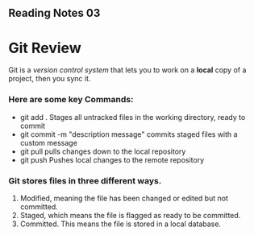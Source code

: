 ## Reading Notes 03

# Git Review

Git is a *version control system* that lets you to work on a **local** copy of a project, then you sync it.

### Here are some key Commands:

- git add .	Stages all untracked files in the working directory, ready to commit
- git commit -m "description message"	commits staged files with a custom message
- git pull	pulls  changes down to the local repository
- git push	Pushes local changes to the remote repository

### Git stores files in three different ways.

1. Modified, meaning the file has been changed or edited but not committed.
2. Staged, which means the file is flagged as ready to be committed.
3. Committed. This means the file is stored in a local database.
